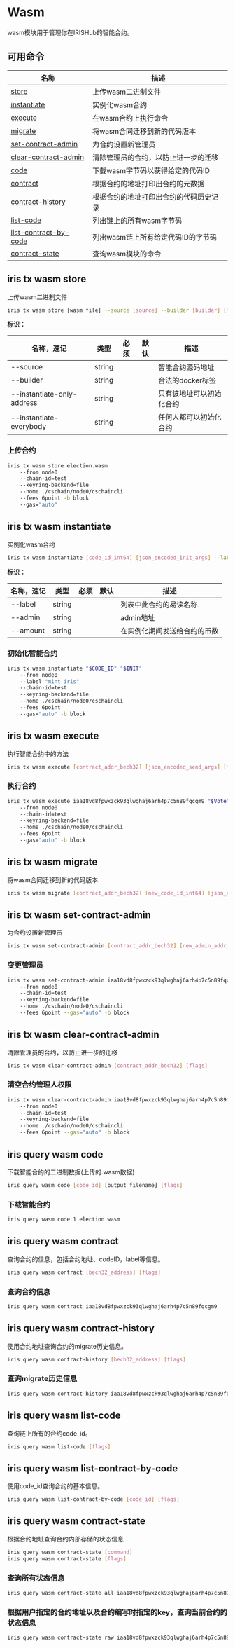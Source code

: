 # Wasm

wasm模块用于管理你在IRISHub的智能合约。

## 可用命令

| 名称                                | 描述                     |
| ----------------------------------- | ------------------------ |
| [store](#iris-tx-wasm-store)  | 上传wasm二进制文件            |
| [instantiate](#iris-tx-wasm-instantiate) | 实例化wasm合约  |
| [execute](#iris-tx-wasm-execute)         | 在wasm合约上执行命令             |
| [migrate](#iris-tx-wasm-migrate)         | 将wasm合同迁移到新的代码版本 |
| [set-contract-admin](#iris-tx-wasm-set-contract-admin)    | 为合约设置新管理员            |
| [clear-contract-admin](#iris-tx-wasm-clear-contract-admin)       | 清除管理员的合约，以防止进一步的迁移                  |
| [code](#iris-query-wasm-code)        | 下载wasm字节码以获得给定的代码ID       |
| [contract](#iris-query-wasm-contract)  | 根据合约的地址打印出合约的元数据     |
| [contract-history](#iris-query-wasm-contract-history)  | 根据合约的地址打印出合约的代码历史记录     |
| [list-code](#iris-query-wasm-list-code)  | 列出链上的所有wasm字节码     |
| [list-contract-by-code](#iris-query-wasm-list-contract-by-code)  | 列出wasm链上所有给定代码ID的字节码    |
| [contract-state](#iris-query-wasm-contract-state)  | 查询wasm模块的命令     |

## iris tx wasm store

上传wasm二进制文件

```bash
iris tx wasm store [wasm file] --source [source] --builder [builder] [flags]
```

**标识：**

| 名称，速记       | 类型    | 必须 | 默认          | 描述                                                               |
| ---------------- | ------- | ---- | ------------- | ------------------------------------------------------------------ |
| --source                   | string  |          |               | 智能合约源码地址                                   |
| --builder                  | string  |          |               | 合法的docker标签               |
| --instantiate-only-address | string  |          |               | 只有该地址可以初始化合约                                    |
| --instantiate-everybody    | string  |          |               | 任何人都可以初始化合约 |

### 上传合约

```bash
iris tx wasm store election.wasm 
    --from node0 
    --chain-id=test 
    --keyring-backend=file 
    --home ./cschain/node0/cschaincli 
    --fees 6point -b block
    --gas="auto"
```


## iris tx wasm instantiate

实例化wasm合约

```bash
iris tx wasm instantiate [code_id_int64] [json_encoded_init_args] --label [text] --admin [address,optional] --amount [coins,optional] [flags]
```

**标识：**

| 名称，速记       | 类型    | 必须 | 默认          | 描述                                                               |
| -------------------| ------- | -------- | ------------- | ------------------------------------------------------------------------------------------------------------------------------ |
| --label            | string  |          |               | 列表中此合约的易读名称                                  |
| --admin            | string  |          |               | admin地址               |
| --amount           | string  |          |               | 在实例化期间发送给合约的币数 |


### 初始化智能合约

```bash
iris tx wasm instantiate "$CODE_ID" "$INIT" 
    --from node0 
    --label "mint iris" 
    --chain-id=test 
    --keyring-backend=file 
    --home ./cschain/node0/cschaincli 
    --fees 6point 
    --gas="auto" -b block
```

## iris tx wasm execute

执行智能合约中的方法

```bash
iris tx wasm execute [contract_addr_bech32] [json_encoded_send_args] [flags]
```

### 执行合约

```bash
iris tx wasm execute iaa18vd8fpwxzck93qlwghaj6arh4p7c5n89fqcgm9 "$Vote" 
    --from node0 
    --chain-id=test 
    --keyring-backend=file 
    --home ./cschain/node0/cschaincli 
    --fees 6point 
    --gas="auto" -b block
```

## iris tx wasm migrate

将wasm合同迁移到新的代码版本

```bash
iris tx wasm migrate [contract_addr_bech32] [new_code_id_int64] [json_encoded_migration_args] [flags]
```

## iris tx wasm set-contract-admin

为合约设置新管理员

```bash
iris tx wasm set-contract-admin [contract_addr_bech32] [new_admin_addr_bech32] [flags]
```

### 变更管理员

```bash
iris tx wasm set-contract-admin iaa18vd8fpwxzck93qlwghaj6arh4p7c5n89fqcgm9 iaa18lwh8r66wf2hc278ncu4mlgqcxh5slhudkuler 
    --from node0  
    --chain-id=test 
    --keyring-backend=file 
    --home ./cschain/node0/cschaincli 
    --fees 6point --gas="auto" -b block
```

## iris tx wasm clear-contract-admin

清除管理员的合约，以防止进一步的迁移

```bash
iris tx wasm clear-contract-admin [contract_addr_bech32] [flags]
```

### 清空合约管理人权限

```bash
iris tx wasm clear-contract-admin iaa18vd8fpwxzck93qlwghaj6arh4p7c5n89fqcgm9 
    --from node0  
    --chain-id=test 
    --keyring-backend=file 
    --home ./cschain/node0/cschaincli 
    --fees 6point --gas="auto" -b block

```

## iris query wasm code

下载智能合约的二进制数据(上传的.wasm数据)

```bash
iris query wasm code [code_id] [output filename] [flags]
```

### 下载智能合约

```bash
iris query wasm code 1 election.wasm
```

## iris query wasm contract

查询合约的信息，包括合约地址、codeID，label等信息。

```bash
iris query wasm contract [bech32_address] [flags]
```

### 查询合约信息

```bash
iris query wasm contract iaa18vd8fpwxzck93qlwghaj6arh4p7c5n89fqcgm9
```

## iris query wasm contract-history

使用合约地址查询合约的migrate历史信息。

```bash
iris query wasm contract-history [bech32_address] [flags]
```

### 查询migrate历史信息
```bash
iris query wasm contract-history iaa18vd8fpwxzck93qlwghaj6arh4p7c5n89fqcgm9
```

## iris query wasm list-code

查询链上所有的合约code_id。

```bash
iris query wasm list-code [flags]
```

## iris query wasm list-contract-by-code

使用code_id查询合约的基本信息。

```bash
iris query wasm list-contract-by-code [code_id] [flags]
```

## iris query wasm contract-state

根据合约地址查询合约内部存储的状态信息

```bash
iris query wasm contract-state [command]
iris query wasm contract-state [flags]
```
### 查询所有状态信息

```bash
iris query wasm contract-state all iaa18vd8fpwxzck93qlwghaj6arh4p7c5n89fqcgm9
```

### 根据用户指定的合约地址以及合约编写时指定的key，查询当前合约的状态信息

```bash
iris query wasm contract-state raw iaa18vd8fpwxzck93qlwghaj6arh4p7c5n89fqcgm9 0006636F6E666967
```

